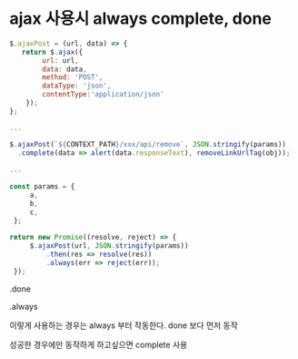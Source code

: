 # ajax 사용시 always complete, done

```javascript
$.ajaxPost = (url, data) => {
   return $.ajax({
        url: url,
        data: data,
        method: 'POST',
        dataType: 'json',
        contentType:'application/json'
    });
};

...

$.ajaxPost(`${CONTEXT_PATH}/xxx/api/remove`, JSON.stringify(params))
  .complete(data => alert(data.responseText), removeLinkUrlTag(obj));
  
...  
  
const params = {
     a,
     b,
     c,
 };
    
return new Promise((resolve, reject) => {
     $.ajaxPost(url, JSON.stringify(params))
         .then(res => resolve(res))
         .always(err => reject(err));
 });
```

.done 

.always

이렇게 사용하는 경우는 always 부터 작동한다. done 보다 먼저 동작

성공한 경우에만 동작하게 하고싶으면 complete 사용
